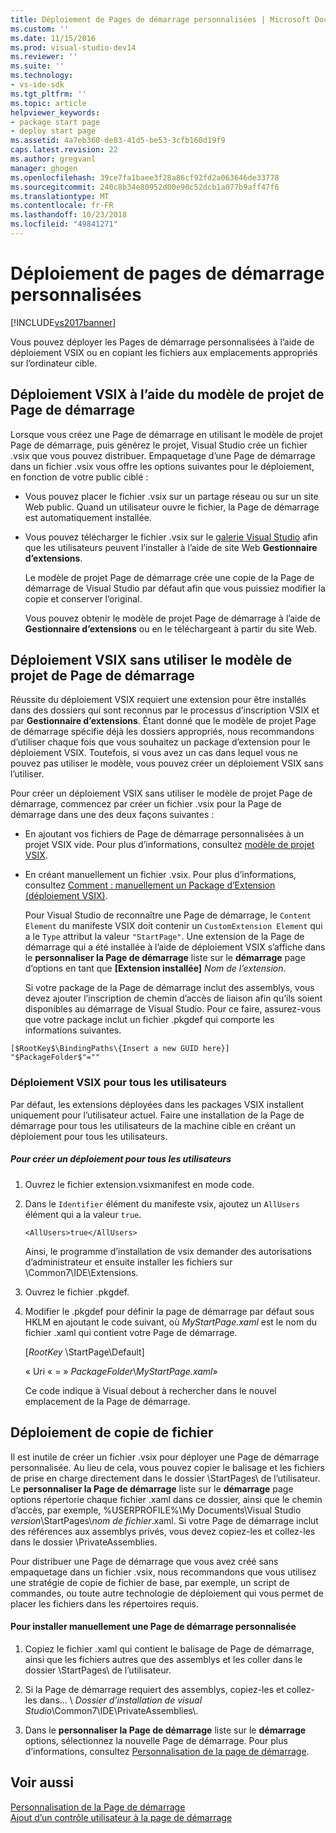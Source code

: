 ```yaml
---
title: Déploiement de Pages de démarrage personnalisées | Microsoft Docs
ms.custom: ''
ms.date: 11/15/2016
ms.prod: visual-studio-dev14
ms.reviewer: ''
ms.suite: ''
ms.technology:
- vs-ide-sdk
ms.tgt_pltfrm: ''
ms.topic: article
helpviewer_keywords:
- package start page
- deploy start page
ms.assetid: 4a7eb360-de83-41d5-be53-3cfb160d19f9
caps.latest.revision: 22
ms.author: gregvanl
manager: ghogen
ms.openlocfilehash: 39ce7fa1baee3f28a86cf92fd2a063646de33778
ms.sourcegitcommit: 240c8b34e80952d00e90c52dcb1a077b9aff47f6
ms.translationtype: MT
ms.contentlocale: fr-FR
ms.lasthandoff: 10/23/2018
ms.locfileid: "49841271"
---
```

# <a name="deploying-custom-start-pages"></a>Déploiement de pages de démarrage personnalisées
[!INCLUDE[vs2017banner](../includes/vs2017banner.md)]

Vous pouvez déployer les Pages de démarrage personnalisées à l’aide de déploiement VSIX ou en copiant les fichiers aux emplacements appropriés sur l’ordinateur cible.  
  
## <a name="vsix-deployment-by-using-the-start-page-project-template"></a>Déploiement VSIX à l’aide du modèle de projet de Page de démarrage  
 Lorsque vous créez une Page de démarrage en utilisant le modèle de projet Page de démarrage, puis générez le projet, Visual Studio crée un fichier .vsix que vous pouvez distribuer. Empaquetage d’une Page de démarrage dans un fichier .vsix vous offre les options suivantes pour le déploiement, en fonction de votre public ciblé :  
  
- Vous pouvez placer le fichier .vsix sur un partage réseau ou sur un site Web public. Quand un utilisateur ouvre le fichier, la Page de démarrage est automatiquement installée.  
  
- Vous pouvez télécharger le fichier .vsix sur le [galerie Visual Studio](http://go.microsoft.com/fwlink/?LinkID=123847) afin que les utilisateurs peuvent l’installer à l’aide de site Web **Gestionnaire d’extensions**.  
  
  Le modèle de projet Page de démarrage crée une copie de la Page de démarrage de Visual Studio par défaut afin que vous puissiez modifier la copie et conserver l’original.  
  
  Vous pouvez obtenir le modèle de projet Page de démarrage à l’aide de **Gestionnaire d’extensions** ou en le téléchargeant à partir du site Web.  
  
## <a name="vsix-deployment-without-using-the-start-page-project-template"></a>Déploiement VSIX sans utiliser le modèle de projet de Page de démarrage  
 Réussite du déploiement VSIX requiert une extension pour être installés dans des dossiers qui sont reconnus par le processus d’inscription VSIX et par **Gestionnaire d’extensions**. Étant donné que le modèle de projet Page de démarrage spécifie déjà les dossiers appropriés, nous recommandons d’utiliser chaque fois que vous souhaitez un package d’extension pour le déploiement VSIX. Toutefois, si vous avez un cas dans lequel vous ne pouvez pas utiliser le modèle, vous pouvez créer un déploiement VSIX sans l’utiliser.  
  
 Pour créer un déploiement VSIX sans utiliser le modèle de projet Page de démarrage, commencez par créer un fichier .vsix pour la Page de démarrage dans une des deux façons suivantes :  
  
- En ajoutant vos fichiers de Page de démarrage personnalisées à un projet VSIX vide. Pour plus d’informations, consultez [modèle de projet VSIX](../extensibility/vsix-project-template.md).  
  
- En créant manuellement un fichier .vsix. Pour plus d’informations, consultez [Comment : manuellement un Package d’Extension (déploiement VSIX)](../misc/how-to-manually-package-an-extension-vsix-deployment.md).  
  
  Pour Visual Studio de reconnaître une Page de démarrage, le `Content Element` du manifeste VSIX doit contenir un `CustomExtension Element` qui a le `Type` attribut la valeur `"StartPage"`. Une extension de la Page de démarrage qui a été installée à l’aide de déploiement VSIX s’affiche dans le **personnaliser la Page de démarrage** liste sur le **démarrage** page d’options en tant que **[Extension installée]** *Nom de l’extension*.  
  
  Si votre package de la Page de démarrage inclut des assemblys, vous devez ajouter l’inscription de chemin d’accès de liaison afin qu’ils soient disponibles au démarrage de Visual Studio. Pour ce faire, assurez-vous que votre package inclut un fichier .pkgdef qui comporte les informations suivantes.  
  
```  
[$RootKey$\BindingPaths\{Insert a new GUID here}]  
"$PackageFolder$"=""  
```  
  
### <a name="vsix-deployment-for-all-users"></a>Déploiement VSIX pour tous les utilisateurs  
 Par défaut, les extensions déployées dans les packages VSIX installent uniquement pour l’utilisateur actuel. Faire une installation de la Page de démarrage pour tous les utilisateurs de la machine cible en créant un déploiement pour tous les utilisateurs.  
  
##### <a name="to-create-an-all-users-deployment"></a>Pour créer un déploiement pour tous les utilisateurs  
  
1.  Ouvrez le fichier extension.vsixmanifest en mode code.  
  
2.  Dans le `Identifier` élément du manifeste vsix, ajoutez un `AllUsers` élément qui a la valeur `true`.  
  
    ```  
    <AllUsers>true</AllUsers>  
    ```  
  
     Ainsi, le programme d’installation de vsix demander des autorisations d’administrateur et ensuite installer les fichiers sur \Common7\IDE\Extensions.  
  
3.  Ouvrez le fichier .pkgdef.  
  
4.  Modifier le .pkgdef pour définir la page de démarrage par défaut sous HKLM en ajoutant le code suivant, où *MyStartPage.xaml* est le nom du fichier .xaml qui contient votre Page de démarrage.  
  
     [$RootKey$ \StartPage\Default]  
  
     « Uri « = » $PackageFolder$\\*MyStartPage.xaml*»  
  
     Ce code indique à Visual debout à rechercher dans le nouvel emplacement de la Page de démarrage.  
  
## <a name="file-copy-deployment"></a>Déploiement de copie de fichier  
 Il est inutile de créer un fichier .vsix pour déployer une Page de démarrage personnalisée. Au lieu de cela, vous pouvez copier le balisage et les fichiers de prise en charge directement dans le dossier \StartPages\ de l’utilisateur. Le **personnaliser la Page de démarrage** liste sur le **démarrage** page options répertorie chaque fichier .xaml dans ce dossier, ainsi que le chemin d’accès, par exemple, %USERPROFILE%\My Documents\Visual Studio  *version*\StartPages\\*nom de fichier*.xaml. Si votre Page de démarrage inclut des références aux assemblys privés, vous devez copiez-les et collez-les dans le dossier \PrivateAssemblies\.  
  
 Pour distribuer une Page de démarrage que vous avez créé sans empaquetage dans un fichier .vsix, nous recommandons que vous utilisez une stratégie de copie de fichier de base, par exemple, un script de commandes, ou toute autre technologie de déploiement qui vous permet de placer les fichiers dans les répertoires requis.  
  
#### <a name="to-manually-install-a-custom-start-page"></a>Pour installer manuellement une Page de démarrage personnalisée  
  
1.  Copiez le fichier .xaml qui contient le balisage de Page de démarrage, ainsi que les fichiers autres que des assemblys et les coller dans le dossier \StartPages\ de l’utilisateur.  
  
2.  Si la Page de démarrage requiert des assemblys, copiez-les et collez-les dans... \\ *Dossier d’installation de visual Studio*\Common7\IDE\PrivateAssemblies\\.  
  
3.  Dans le **personnaliser la Page de démarrage** liste sur le **démarrage** options, sélectionnez la nouvelle Page de démarrage. Pour plus d’informations, consultez [Personnalisation de la page de démarrage](../ide/customizing-the-start-page-for-visual-studio.md).  
  
## <a name="see-also"></a>Voir aussi  
 [Personnalisation de la Page de démarrage](../ide/customizing-the-start-page-for-visual-studio.md)   
 [Ajout d’un contrôle utilisateur à la page de démarrage](../extensibility/adding-user-control-to-the-start-page.md)

